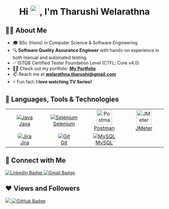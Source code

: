 <h1 align="center">Hi <img src="https://raw.githubusercontent.com/MartinHeinz/MartinHeinz/master/wave.gif" width="30px">, I'm Tharushi Welarathna</h1>

## 🙋‍♀️ About Me

- 🎓 BSc (Hons) in Computer Science & Software Engineering  
- 🔍 **Software Quality Assurance Engineer** with hands-on experience in both manual and automated testing.
- ✅ ISTQB Certified Tester Foundation Level (CTFL; Core v4.0)
- 👩‍💻 Check out my portfolio: **[My Portfolio](https://tharushiwelarathna.github.io/)**
- 📫 Reach me at **welarathna.tharushi@gmail.com**
- ⚡ Fun fact: **I love watching TV Series!**

## 🚀 Languages, Tools & Technologies

<table align="center"> <tr> <td align="center" width="120"> <a href="https://www.java.com" target="_blank"> <img src="https://img.icons8.com/color/48/000000/java-coffee-cup-logo.png" alt="Java" title="Java"/> <br/>Java </a> </td> <td align="center" width="120"> <a href="https://www.selenium.dev/" target="_blank"> <img src="https://img.icons8.com/color/48/000000/selenium-test-automation.png" alt="Selenium" title="Selenium"/> <br/>Selenium </a> </td> <td align="center" width="120"> <a href="https://www.postman.com/" target="_blank"> <img src="https://www.vectorlogo.zone/logos/getpostman/getpostman-icon.svg" alt="Postman" title="Postman" width="48"/> <br/>Postman </a> </td> <td align="center" width="120"> <a href="https://jmeter.apache.org/" target="_blank"> <img src="https://jmeter.apache.org/images/jmeter.png" alt="JMeter" title="JMeter" width="48"/> <br/>JMeter </a> </td> </tr> <tr> <td align="center" width="120"> <a href="https://jira.atlassian.com/" target="_blank"> <img src="https://img.icons8.com/color/48/000000/jira.png" alt="Jira" title="Jira"/> <br/>Jira </a> </td> <td align="center" width="120"> <a href="https://git-scm.com/" target="_blank"> <img src="https://img.icons8.com/color/48/000000/git.png" alt="Git" title="Git"/> <br/>Git </a> </td> <td align="center" width="120"> <a href="https://www.mysql.com/" target="_blank"> <img src="https://img.icons8.com/fluent/48/000000/mysql-logo.png" alt="MySQL" title="MySQL"/> <br/>MySQL </a> </td> <td align="center" width="120"> <!-- You can add another tool here or leave empty --> </td> </tr> </table>

## 📌 Connect with Me

<p align="left">
  <a href="https://www.linkedin.com/in/tharushi-welarathna/">
    <img src="https://img.shields.io/badge/linkedin-%230077B5.svg?style=for-the-badge&logo=linkedin&logoColor=white" alt="LinkedIn Badge"/>
  </a>
  <a href="mailto:welarathna.tharushi@gmail.com">
    <img src="https://img.shields.io/badge/Gmail-D14836?style=for-the-badge&logo=gmail&logoColor=white" alt="Gmail Badge"/>
  </a>
</p>

## ❤ Views and Followers

<a href="https://github.com/tharushiwelarathna/github-profile-views-counter">
    <img src="https://komarev.com/ghpvc/?username=tharushiwelarathna">
</a>
<a href="https://github.com/tharushiwelarathna?tab=followers"><img src="https://img.shields.io/github/followers/tharushiwelarathna?label=Followers&style=social" alt="GitHub Badge"></a>
